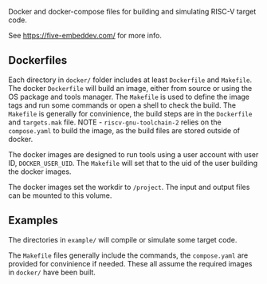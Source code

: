 Docker and docker-compose files for building and simulating RISC-V target code.

See <https://five-embeddev.com/> for more info.

## Dockerfiles

Each directory in `docker/` folder includes at least `Dockerfile` and `Makefile`. The docker `Dockerfile` will build an
image, either from source or using the OS package and tools
manager. The  `Makefile` is used to define the image
tags and run some commands or open a shell to check the build. The
`Makefile` is generally for convinience, the build steps are in the
`Dockerfile` and `targets.mak` file. NOTE - `riscv-gnu-toolchain-2`
relies on the `compose.yaml` to build the image, as the build files are stored
outside of docker.

The docker images are designed to run tools using a user account with
user ID, `DOCKER_USER_UID`. The `Makefile` will set that to the uid of
the user building the docker images.

The docker images set the workdir to `/project`. The input and output
files can be mounted to this volume.

## Examples

The directories in `example/` will compile or simulate some target code.

The `Makefile` files generally include the commands, the
`compose.yaml` are provided for convinience if needed. These all
assume the required images in `docker/` have been built.




